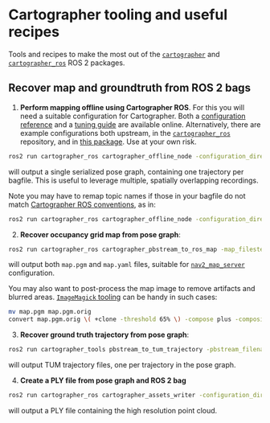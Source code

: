 # Cartographer tooling and useful recipes

Tools and recipes to make the most out of the [`cartographer`](https://github.com/ros2/cartographer) and [`cartographer_ros`](https://github.com/ros2/cartographer_ros) ROS 2 packages.

## Recover map and groundtruth from ROS 2 bags

1. **Perform mapping offline using Cartographer ROS**. For this you will need a suitable configuration for Cartographer. Both a [configuration reference](https://google-cartographer-ros.readthedocs.io/en/latest/algo_walkthrough.html#algorithm-walkthrough-for-tuning) and a [tuning guide](https://google-cartographer-ros.readthedocs.io/en/latest/tuning.html) are available online. Alternatively, there are example configurations both upstream, in the [`cartographer_ros`](https://github.com/ros2/cartographer_ros/tree/ros2/cartographer_ros/configuration_files) repository, and in [this package](./configuration_files). Use at your own risk.

```sh
ros2 run cartographer_ros cartographer_offline_node -configuration_directory path/to/cartographer_tools/configuration_files -configuration_basenames narrow_spaces_2d.lua -bag_filenames path/to/bagfile_0 [path/to/bagfile_1 ...] -save_state_filename posegraph.pbstream
```

will output a single serialized pose graph, containing one trajectory per bagfile. This is useful to leverage multiple, spatially overlapping recordings.

Note you may have to remap topic names if those in your bagfile do not match [Cartographer ROS conventions](https://google-cartographer-ros.readthedocs.io/en/latest/your_bag.html#create-launch-files-for-your-slam-scenarios), as in:

```sh
ros2 run cartographer_ros cartographer_offline_node -configuration_directory path/to/cartographer_tools/configuration_files -configuration_basenames narrow_spaces_2d.lua -bag_filenames path/to/bagfile [path/to/bagfile_1 ...] -save_state_filename posegraph.pbstream --ros-args -r /my/laser/scan:=/scan
```

2. **Recover occupancy grid map from pose graph**:

```sh
ros2 run cartographer_ros cartographer_pbstream_to_ros_map -map_filestem map -pbstream_filename posegraph.pbstream
```

will output both `map.pgm` and `map.yaml` files, suitable for [`nav2_map_server`](https://github.com/ros-planning/navigation2/tree/main/nav2_map_server) configuration.

You may also want to post-process the map image to remove artifacts and blurred areas. [`ImageMagick` tooling](https://legacy.imagemagick.org/Usage/masking/) can be handy in such cases:

```sh
mv map.pgm map.pgm.orig
convert map.pgm.orig \( +clone -threshold 65% \) -compose plus -composite map.pgm
```

3. **Recover ground truth trajectory from pose graph**:

```sh
ros2 run cartographer_tools pbstream_to_tum_trajectory -pbstream_filename posegraph.pbstream -trajectory_filestem groundtruth
```

will output TUM trajectory files, one per trajectory in the pose graph.

4. **Create a PLY file from pose graph and ROS 2 bag**

```sh
ros2 run cartographer_ros cartographer_assets_writer -configuration_directory path/to/cartographer_tools/configuration_files -configuration_basenames assets_writer_ply.lua -bag_filenames path/to/bagfile [path/to/bagfile_1 ...] -pose_graph_filename posegraph.pbstream 
```

will output a PLY file containing the high resolution point cloud.
